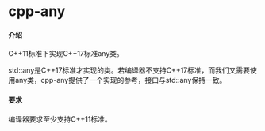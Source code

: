 # cpp-any

#### 介绍
C++11标准下实现C++17标准any类。

std::any是C++17标准才实现的类。若编译器不支持C++17标准，而我们又需要使用any类，cpp-any提供了一个实现的参考，接口与std::any保持一致。

#### 要求
编译器要求至少支持C++11标准。